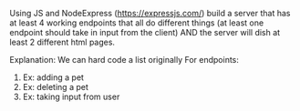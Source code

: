 Using JS and NodeExpress (https://expressjs.com/) build a server that has at least 4 working endpoints that all do different things (at least one endpoint should take in input from the client) AND the server will dish at least 2 different html pages.


Explanation:
We can hard code a list originally
For endpoints:
1)	Ex: adding a pet
2)	Ex: deleting a pet 
3)	Ex: taking input from user
